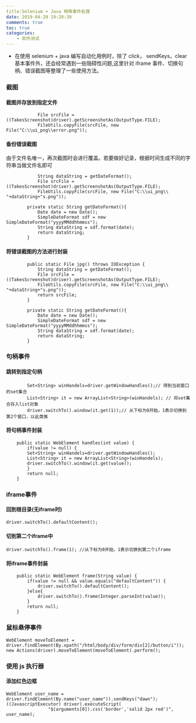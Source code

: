 ```yaml
---
title:Selenium + Java 特殊事件处理
date: 2019-04-20 19:20:39
comments: true
toc: true
categories:
	- 软件测试
---
```


* 在使用 selenium + java 编写自动化用例时，除了 click， sendKeys，clear 基本事件外，还会经常遇到一些阻碍性问题,这里针对 iframe 事件、切换句柄、错误截图等整理了一些使用方法。

	<!--more-->

### 截图
#### 截图并存放到指定文件

```
			File srcFile = ((TakesScreenshot)driver).getScreenshotAs(OutputType.FILE);
		 	FileUtils.copyFile(srcFile, new File("C:\\ui_png\\error.png"));
```

#### 备份错误截图

由于文件名唯一，再次截图时会进行覆盖。若要做好记录，根据时间生成不同的字符串当做文件名即可

```
			String dataString = getDateFormat();
			File srcFile = ((TakesScreenshot)driver).getScreenshotAs(OutputType.FILE);
			FileUtils.copyFile(srcFile, new File("C:\\ui_png\\ "+dataString+"s.png"));

		private static String getDateFormat(){
			Date date = new Date();
			SimpleDateFormat sdf = new SimpleDateFormat("yyyyMMddhhmmss");
			String dataString = sdf.format(date);
			return dataString;
		}
```

#### 将错误截图的方法进行封装

```
		public static File jpg() throws IOException {
			String dataString = getDateFormat();
			File srcFile = ((TakesScreenshot)driver).getScreenshotAs(OutputType.FILE);
			FileUtils.copyFile(srcFile, new File("C:\\ui_png\\ "+dataString+"s.png"));
			return srcFile;
		}

		private static String getDateFormat(){
			Date date = new Date();
			SimpleDateFormat sdf = new SimpleDateFormat("yyyyMMddhhmmss");
			String dataString = sdf.format(date);
			return dataString;
		}
```

### 句柄事件
#### 跳转到指定句柄

```
		Set<String> winHandels=driver.getWindowHandles();// 得到当前窗口的set集合
        List<String> it = new ArrayList<String>(winHandels); // 将set集合存入list对象
        driver.switchTo().window(it.get(1));// 从下标为0开始，1表示切换到第2个窗口，以此类推
```

#### 将句柄事件封装

```
	public static WebElement handles(int value) {
		if(value != null) {
		Set<String> winHandels=driver.getWindowHandles();
        List<String> it = new ArrayList<String>(winHandels);
        driver.switchTo().window(it.get(value));
		}
        return null;
	}
```

### iframe事件
#### 回到根目录(无iframe时)

```
driver.switchTo().defaultContent();
```

#### 切到第二个iframe中

```
driver.switchTo().frame(1); //从下标为0开始，1表示切换到第二个iframe
```

#### 将iframe事件封装

```
	public static WebElement frame(String value) {
		if(value != null && value.equals("defaultContent")) {
			driver.switchTo().defaultContent();
		}else{
			driver.switchTo().frame(Integer.parseInt(value));
		}
		return null;
	}
```

### 鼠标悬停事件

```
WebElement moveToElement = driver.findElement(By.xpath("/html/body/div/form/div[2]/button/i"));
new Actions(driver).moveToElement(moveToElement).perform();
```

### 使用 js 执行器
#### 添加红色边框

```
WebElement user_name = driver.findElement(By.name("user_name")).sendKeys("dawn");
((JavascriptExecutor) driver).executeScript(
				"$(arguments[0]).css('border','solid 2px red')", user_name);
```
